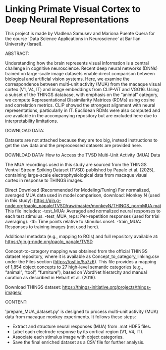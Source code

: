 # Linking Primate Visual Cortex to Deep Neural Representations

This project is made by Vladlena Samusev and Mariona Puente Quera for the course 'Data Science Applications in Neuroscience' at Bar Ilan University (Israel).

ABSTRACT:

Understanding how the brain represents visual information is a central challenge in cognitive neuroscience. Recent deep neural networks (DNNs) trained on large-scale image datasets enable direct comparison between biological and artificial vision systems. Here, we examine the correspondence between multi-unit activity (MUA) from the macaque visual cortex (V1, V4, IT) and image embeddings from CLIP-ViT and VGG16. Using a subset of the THINGS database, with emphasis on the “animal” category, we compute Representational Dissimilarity Matrices (RDMs) using cosine and correlation metrics. CLIP showed the strongest alignment with neural representations, particularly in IT. Euclidean RDMs were also computed and are available in the accompanying repository but are excluded here due to interpretability limitations.

DOWNLOAD DATA:

Datasets are not attached because they are too big, instead instructions to get the raw data and the preprocessed datasets are provided here.

DOWNLOAD DATA:
How to Access the TVSD Multi-Unit Activity (MUA) Data

The MUA recordings used in this study are sourced from the THINGS Ventral Stream Spiking Dataset (TVSD) published by Papale et al. (2025), containing large-scale electrophysiological data from macaque visual cortex in response to THINGS images.

Direct Download (Recommended for Modeling/Tuning)
For normalized, averaged MUA data used in model comparison, download:
Monkey N (used in this study):
 https://gin.g-node.org/paolo_papale/TVSD/raw/master/monkeyN/THINGS_normMUA.mat
This file includes:
-test_MUA: Averaged and normalized neural responses to each test stimulus.
-test_MUA_reps: Per-repetition responses (used for trial averaging).
-tb: Time points relative to stimulus onset.
-train_MUA: Responses to training images (not used here).

Additional metadata (e.g., mapping to ROIs) and full repository available at:
https://gin.g-node.org/paolo_papale/TVSD

Concept-to-category mapping was obtained from the official THINGS dataset repository, where it is available as Concept_to_category_linking.csv under the Files section (https://osf.io/5a7z6). This file provides a mapping of 1,854 object concepts to 27 high-level semantic categories (e.g., “animal”, “tool”, “furniture”), based on WordNet hierarchy and manual curation as described in Hebart et al. (2019).

Download THINGS dataset: https://things-initiative.org/projects/things-images/

CONTENT:

'prepare_MUA_dataset.py' is designed to process multi-unit activity (MUA) data from macaque monkey experiments. It follows these steps:

- Extract and structure neural responses (MUA) from .mat HDF5 files.
- Label each electrode response by its cortical region (V1, V4, IT).
- Associate each stimulus image with object categories.
- Save the final enriched dataset as a CSV file for further analysis.
